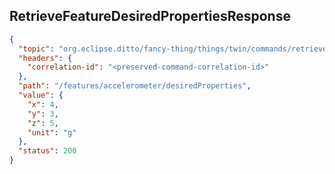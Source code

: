 ## RetrieveFeatureDesiredPropertiesResponse

```json
{
  "topic": "org.eclipse.ditto/fancy-thing/things/twin/commands/retrieve",
  "headers": {
    "correlation-id": "<preserved-command-correlation-id>"
  },
  "path": "/features/accelerometer/desiredProperties",
  "value": {
    "x": 4,
    "y": 3,
    "z": 5,
    "unit": "g"
  },
  "status": 200
}
```